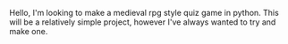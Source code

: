 Hello, I'm looking to make a medieval rpg style quiz game in python. This will be a relatively simple project, however I've always wanted to try and make one. 
